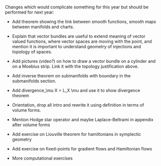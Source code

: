 Changes which would complicate something for this year but should be performed for next year:

- Add theorem showing the link between smooth functions, smooth maps between manifolds and charts.

- Explain that vector bundles are useful to extend meaning of vector valued functions, where vector spaces are moving with the point, and mention it is important to understand geometry of injections and topology of spaces.

- Add pictures (video?) on how to draw a vector bundle on a cylinder and on a Moebius strip. Link it with the topology justification above.

- Add inverse theorem on submanifolds with boundary in the submanifolds section.

- Add divergence_\mu X = L_X \mu and use it to show divergence theorem

- Orientation, drop all intro and rewrite it using definition in terms of volume forms.

- Mention Hodge star operator and maybe Laplace-Beltrami in appendix after volume forms

- Add exercise on Liouville theorem for hamiltonians in symplectic geometry

- Add exercise on fixed-points for gradient flows and Hamiltonian flows

- More computational exercises
